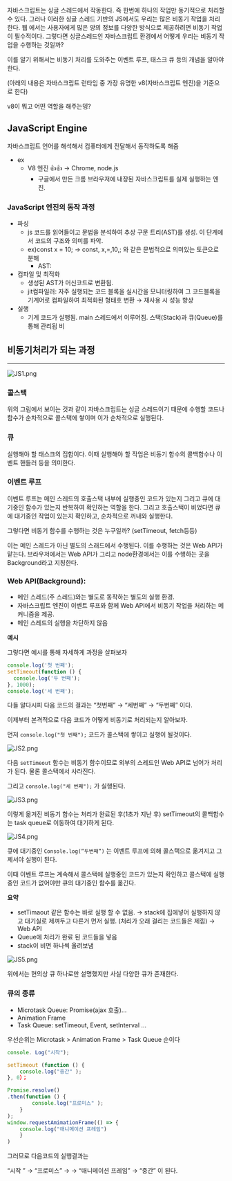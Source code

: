 자바스크립트는 싱글 스레드에서 작동한다. 즉 한번에 하나의 작업만 동기적으로 처리할 수 있다. 그러나 이러한 싱글 스레드 기반의 JS에서도 우리는 많은 비동기 작업을 처리한다. 웹 에서는 사용자에게 많은 양의 정보를 다양한 방식으로 제공하려면 비동기 작업이 필수적이다. 그렇다면 싱글스레드인 자바스크립트 환경에서 어떻게 우리는 비동기 작업을 수행하는 것일까?

이를 알기 위해서는 비동기 처리를 도와주는 이벤트 루프, 태스크 큐 등의 개념을 알아야 한다.

(아래의 내용은 자바스크립트 런타임 중 가장 유명한 v8(자바스크립트 엔진)을 기준으로 한다)

v8이 뭐고 어떤 역할을 해주는뎅?

## JavaScript Engine

자바스크립트 언어를 해석해서 컴퓨터에게 전달해서 동작하도록 해줌

- ex
  - V8 엔진 👍👍 → Chrome, node.js
    - 구글에서 만든 크롬 브라우저에 내장된 자바스크립트를 실제 실행하는 엔진.

### JavaScript 엔진의 동작 과정

- 파싱
  - js 코드를 읽어들이고 문법을 분석하여 추상 구문 트리(AST)를 생성. 이 단계에서 코드의 구조와 의미를 파악.
  - ex)const x = 10; → const, x,=,10,; 와 같은 문법적으로 의미있는 토큰으로 분해
    - AST:
- 컴파일 및 최적화
  - 생성된 AST가 머신코드로 변환됨.
  - jit컴파일러: 자주 실행되는 코드 블록을 실시간을 모니터링하여 그 코드블록을 기계어로 컴파일하여 최적화된 형태호 변환 → 재사용 시 성능 향상
- 실행
  - 기계 코드가 실행됨. main 스레드에서 이루어짐. 스택(Stack)과 큐(Queue)를 통해 관리됨
    비

## 비동기처리가 되는 과정

---

![JS1.png](./image/JS1.jpeg)

### 콜스택

위의 그림에서 보이는 것과 같이 자바스크립트는 싱글 스레드이기 때문에 수행할 코드나 함수가 순차적으로 콜스택에 쌓이며 이가 순차적으로 실행된다.

### 큐

실행해야 할 태스크의 집합이다. 이때 실행해야 할 작업은 비동기 함수의 콜백함수나 이벤트 핸들러 등을 의미한다.

### 이벤트 루프

이벤트 루프는 메인 스레드의 호출스택 내부에 실행중인 코드가 있는지 그리고 큐에 대기중인 함수가 있는지 반복하여 확인하는 역할을 한다. 그리고 호출스택이 비었다면 큐에 대기중인 작업이 있는지 확인하고, 순차적으로 꺼내와 실행한다.

그렇다면 비동기 함수를 수행하는 것은 누구일까? (setTimeout, fetch등등)

이는 메인 스레드가 아닌 별도의 스래드에서 수행된다. 이를 수행하는 것은 Web API가 맡는다. 브라우저에서는 Web API가 그리고 node환경에서는 이를 수행하는 곳을 Background라고 지칭한다.

### Web API(Background):

- 메인 스레드(주 스레드)와는 별도로 동작하는 별도의 실행 환경.
- 자바스크립트 엔진이 이벤트 루프와 함께 Web API에서 비동기 작업을 처리하는 메커니즘을 제공.
- 메인 스레드의 실행을 차단하지 않음

**예시**

그렇다면 예시를 통해 자세하게 과정을 살펴보자

```jsx
console.log('첫 번째');
setTimeout(function () {
  console.log('두 번째');
}, 1000);
console.log('세 번째');
```

다들 알다시피 다음 코드의 결과는 “첫번째” → “세번째” → “두번째” 이다.

이제부터 본격적으로 다음 코드가 어떻게 비동기로 처리되는지 알아보자.

먼저 `console.log("첫 번째");` 코드가 콜스택에 쌓이고 실행이 될것이다.

![JS2.png](./image/JS2.jpeg)

다음 `setTimeout` 함수는 비동기 함수이므로 외부의 스레드인 Web API로 넘어가 처리가 된다. 물론 콜스택에서 사라진다.

그리고 `console.log("세 번째");` 가 실행된다.

![JS3.png](./image/JS3.jpeg)

이렇게 옮겨진 비동기 함수는 처리가 완료된 후(1초가 지난 후) setTimeout의 콜백함수는 task queue로 이동하여 대기하게 된다.

![JS4.png](./image/JS4.jpeg)

큐에 대기중인 `Console.log(”두번째”)` 는 이벤트 루프에 의해 콜스택으로 옮겨지고 그제서야 실행이 된다.

이때 이벤트 루프는 계속해서 콜스택에 실행중인 코드가 있는지 확인하고 콜스택에 실행중인 코드가 없어야만 큐의 대기중인 함수를 옮긴다.

**요약**

- setTimaout 같은 함수는 바로 실행 할 수 없음. → stack에 집에넣어 실행하지 않고 대기실로 제껴두고 다른거 먼저 실행. (처리가 오래 걸리는 코드들은 제낌) → Web API
- Queue에 처리가 완료 된 코드들을 넣음
- stack이 비면 하나씩 올려보냄

![JS5.png](./image/JS5.jpeg)

위에서는 현의상 큐 하나로만 설명했지만 사실 다양한 큐가 존재한다.

### 큐의 종류

- Microtask Queue: Promise(ajax 호출)…
- Animation Frame
- Task Queue: setTimeout, Event, setInterval …

우선순위는 Microtask > Animation Frame > Task Queue 순이다

```jsx
console. Log("시작");

setTimeout (function () {
	console.log("중간" );
}, 0）；

Promise.resolve()
.then(function () {
		console.log("프로미스" );
	}
);
window.requestAmimationFrame(() => {
	console.log("애니메이션 프레임")
	}
)

```

그러므로 다음코드의 실행결과는

“시작 ” → “프로미스” → → “애니메이션 프레임” → “중간” 이 된다.
